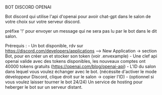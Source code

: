 BOT DISCORD OPENAI

Bot discord qui utilise l'api d'openai pour avoir chat-gpt dans le salon de votre choix sur votre serveur discord.

préfixe '!' pour envoyer un message qui ne sera pas lu par le bot dans le dit salon.

Prérequis : - Un bot disponible, rdv sur https://discord.com/developers/applications --> New Application -> section Bot, pour en créer un et stocker son token (voir .envexample)
            - Une clef api openai valide avec des tokens disponibles, les nouveaux comptes ont 40000 tokens gratuits (https://openai.com/blog/openai-api)
            - L'ID du salon dans lequel vous voulez échanger avec le bot. (nécéssite d'activer le mode développeur Discord, clique droit sur le salon -> copier l'ID)
            - (optionnel si vous voulez laisser tourner le bot 24/24) Un service de hosting pour heberger le bot sur un serveur distant.